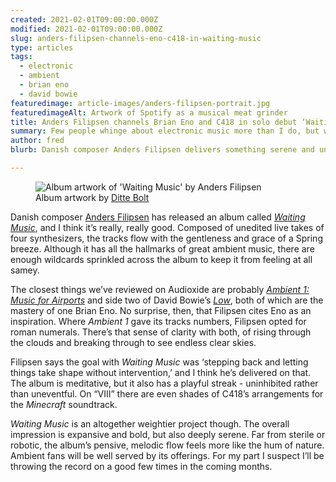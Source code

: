 ```yaml
---
created: 2021-02-01T09:00:00.000Z
modified: 2021-02-01T09:00:00.000Z
slug: anders-filipsen-channels-eno-c418-in-waiting-music
type: articles
tags:
  - electronic
  - ambient
  - brian eno
  - david bowie
featuredimage: article-images/anders-filipsen-portrait.jpg
featuredimageAlt: Artwork of Spotify as a musical meat grinder
title: Anders Filipsen channels Brian Eno and C418 in solo debut ‘Waiting Music’
summary: Few people whinge about electronic music more than I do, but when the genre lands it truly is majestic. Danish composer Anders Filipsen delivers something serene and uncannily innocent in this record
author: fred
blurb: Danish composer Anders Filipsen delivers something serene and uncannily innocent, bringing a playfulness to his sweeping ambient soundscapes. 

---
```


<figure class="wide">
  <img src="album-artwork/waiting-music-anders-filipsen.jpg" alt="Album artwork of 'Waiting Music' by Anders Filipsen" />
  <figcaption>Album artwork by <a href="www.dittebolt.dk">Ditte Bolt</a></figcaption>
</figure>

Danish composer [Anders Filipsen](https://www.andersfilipsen.com/) has released an album called _[Waiting Music](https://andersfilipsen.bandcamp.com/album/waiting-music)_, and I think it’s really, really good. Composed of unedited live takes of four synthesizers, the tracks flow with the gentleness and grace of a Spring breeze. Although it has all the hallmarks of great ambient music, there are enough wildcards sprinkled across the album to keep it from feeling at all samey. 

The closest things we’ve reviewed on Audioxide are probably _[Ambient 1: Music for Airports](/reviews/brian-eno-ambient-1-music-for-airports/)_ and side two of David Bowie’s _[Low](/reviews/david-bowie-low/)_, both of which are the mastery of one Brian Eno. No surprise, then, that Filipsen cites Eno as an inspiration. Where _Ambient 1_ gave its tracks numbers, Filipsen opted for roman numerals. There’s that sense of clarity with both, of rising through the clouds and breaking through to see endless clear skies.  

Filipsen says the goal with _Waiting Music_ was ‘stepping back and letting things take shape without intervention,’ and I think he’s delivered on that. The album is meditative, but it also has a playful streak - uninhibited rather than uneventful. On “VIII” there are even shades of C418’s arrangements for the _Minecraft_ soundtrack.

_Waiting Music_ is an altogether weightier project though. The overall impression is expansive and bold, but also deeply serene. Far from sterile or robotic, the album’s pensive, melodic flow feels more like the hum of nature. Ambient fans will be well served by its offerings. For my part I suspect I’ll be throwing the record on a good few times in the coming months.